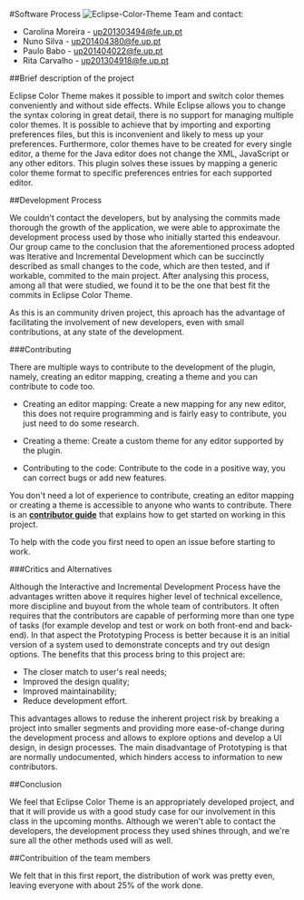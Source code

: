 #Software Process
![Eclipse-Color-Theme](http://p2.pdt-extensions.org/images/colorthemes/screenshot.png)
Team and contact:
* Carolina Moreira - up201303494@fe.up.pt
* Nuno Silva - up201404380@fe.up.pt
* Paulo Babo - up201404022@fe.up.pt
* Rita Carvalho - up201304918@fe.up.pt

##Brief description of the project

Eclipse Color Theme makes it possible to import and switch color themes conveniently and without side effects.
While Eclipse allows you to change the syntax coloring in great detail, there is no support for managing multiple color themes. 
It is possible to achieve that by importing and exporting preferences files, but this is inconvenient and likely to mess up your preferences. Furthermore, color themes have to be created for every single editor, a theme for the Java editor does not change the XML, JavaScript or any other editors. This plugin solves these issues by mapping a generic color theme format to specific preferences entries for each supported editor.

##Development Process

We couldn't contact the developers, but by analysing the commits made thorough the growth of the application, we were able to approximate the development process used by those who initially started this endeavour.
Our group came to the conclusion that the aforementioned process adopted was Iterative and Incremental Development which can be succinctly described as small changes to the code, which are then tested, and if workable, commited to the main project. 
After analysing this process, among all that were studied, we found it to be the one that best fit the commits in Eclipse Color Theme.

As this is an community driven project, this aproach has the advantage of facilitating the involvement of new developers, even with small contributions, at any state of the development.


###Contributing

There are multiple ways to contribute to the development of the plugin, namely, creating an editor mapping, creating a theme and you can contribute to code too.

* Creating an editor mapping:
	Create a new mapping for any new editor, this does not require programming and is fairly easy to contribute, you just need to do some research.

* Creating a theme:
	Create a custom theme for any editor supported by the plugin.
	
* Contributing to the code:
	Contribute to the code in a positive way, you can correct bugs or add new features.

You don't need a lot of experience to contribute, creating an editor mapping or creating a theme is accessible to anyone who wants to contribute. There is an [**contributor guide**](https://github.com/eclipse-color-theme/eclipse-color-theme/wiki/Contributing) that explains how to get started on working in this project.

To help with the code you first need to open an issue before starting to work.


###Critics and Alternatives

Although the Interactive and Incremental Development Process have the advantages written above it requires higher level of technical excellence, more discipline and buyout from the whole team of contributors. It often requires that the contributors are capable of performing more than one type of tasks (for example develop and test or work on both front-end and back-end).
In that aspect the Prototyping Process is better because it is an initial version of a system used to demonstrate concepts and try out design options. 
The benefits that this process bring to this project are:
* The closer match to user's real needs;
* Improved the design quality;
* Improved maintainability;
* Reduce development effort.

This advantages allows to reduse the inherent project risk by breaking a project into smaller segments and providing more ease-of-change during the development process and allows to explore options and develop a UI design, in design processes. The main disadvantage of Prototyping is that are normally undocumented, which hinders access to information to new contributors.

##Conclusion

We feel that Eclipse Color Theme is an appropriately developed project, and that it will provide us with a good study case for our involvement in this class in the upcoming months. Although we weren't able to contact the developers, the development process they used shines through, and we're sure all the other methods used will as well.

##Contribuition of the team members

We felt that in this first report, the distribution of work was pretty even, leaving everyone with about 25% of the work done. 

	




